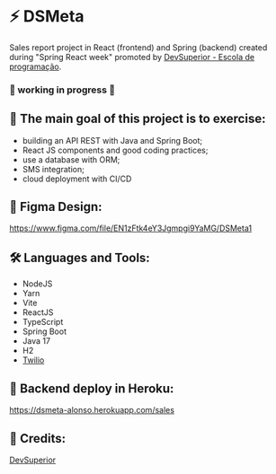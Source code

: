 # ⚡️ DSMeta
Sales report project in React (frontend) and Spring (backend) created during "Spring React week" promoted by [DevSuperior - Escola de programação](https://devsuperior.com.br).
### 🚧 working in progress 🚧

## 🎯 The main goal of this project is to exercise:
* building an API REST with Java and Spring Boot;
* React JS components and good coding practices; 
* use a database with ORM;
* SMS integration;
* cloud deployment with CI/CD

## 🎨 Figma Design:
https://www.figma.com/file/EN1zFtk4eY3Jgmpgi9YaMG/DSMeta1

## 🛠 Languages and Tools:
* NodeJS
* Yarn
* Vite
* ReactJS
* TypeScript
* Spring Boot
* Java 17
* H2
* [Twilio](twilio.com)

## 🌱 Backend deploy in Heroku:
https://dsmeta-alonso.herokuapp.com/sales

## 📌 Credits:
[DevSuperior](https://devsuperior.com.br)
